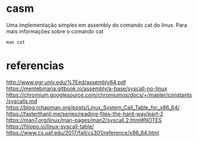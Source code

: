 # casm
Uma implementação simples em assembly do comando cat do linux.
Para mais informações sobre o comando cat

```
man cat
```

# referencias
http://www.egr.unlv.edu/%7Eed/assembly64.pdf
https://mentebinaria.gitbook.io/assembly/a-base/syscall-no-linux
https://chromium.googlesource.com/chromiumos/docs/+/master/constants/syscalls.md
https://blog.rchapman.org/posts/Linux_System_Call_Table_for_x86_64/
https://fasterthanli.me/series/reading-files-the-hard-way/part-2
https://man7.org/linux/man-pages/man2/syscall.2.html#NOTES
https://filippo.io/linux-syscall-table/
https://www.cs.uaf.edu/2017/fall/cs301/reference/x86_64.html
